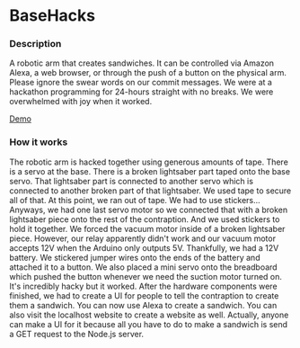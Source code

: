 # BaseHacks

### Description

A robotic arm that creates sandwiches. It can be controlled via Amazon Alexa, a web browser, or through the push of a button on the physical arm. Please ignore the swear words on our commit messages. We were at a hackathon programming for 24-hours straight with no breaks. We were overwhelmed with joy when it worked.

[Demo](https://www.youtube.com/watch?v=eY7B8Lo3ex4)

### How it works

The robotic arm is hacked together using generous amounts of tape. There is a servo at the base. There is a broken lightsaber part taped onto the base servo. That lightsaber part is connected to another servo which is connected to another broken part of that lightsaber. We used tape to secure all of that. At this point, we ran out of tape. We had to use stickers... Anyways, we had one last servo motor so we connected that with a broken lightsaber piece onto the rest of the contraption. And we used stickers to hold it together. We forced the vacuum motor inside of a broken lightsaber piece. However, our relay apparently didn't work and our vacuum motor accepts 12V when the Arduino only outputs 5V. Thankfully, we had a 12V battery. We stickered jumper wires onto the ends of the battery and attached it to a button. We also placed a mini servo onto the breadboard which pushed the button whenever we need the suction motor turned on. It's incredibly hacky but it worked. After the hardware components were finished, we had to create a UI for people to tell the contraption to create them a sandwich. You can now use Alexa to create a sandwich. You can also visit the localhost website to create a website as well. Actually, anyone can make a UI for it because all you have to do to make a sandwich is send a GET request to the Node.js server.
